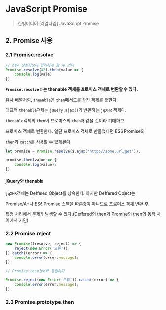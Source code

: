 # JavaScript Promise
> 한빛미디어 [리얼타임] JavaScript Promise

## 2. Promise 사용

### 2.1 Promise.resolve

```javascript
// new 생성자보다 편리하게 쓸 수 있다.
Promise.resolve(42).then(value => {
    console.log(vale)
})
```

**`Promise.resolve()`는 thenable 객체를 프로미스 객체로 변환할 수 있다.**

유사 배열처럼, `thenable`은 `then`메서드를 가진 객체를 뜻한다.

대표적 `thenable`객체는 `jQuery.ajax()`가 반환하는 `jqXHR` 객체다.

`thenable`객체의 `then`이 프로미스의 `then`과 같을 것이라 기대하고

프로미스 객체로 변환한다. 일단 프로미스 객체로 만들었다면 ES6 Promise의

`then`과 `catch`를 사용할 수 있게된다.

```javascript
let promise = Promise.resolve($.ajax('http://some.url/get'));

promise.then(value => {
    console.log(value);
})
```

#### jQuery와 thenable

`jqXHR`객체는 Deffered Object를 상속한다. 하지만 Deffered Object는

Promise/A+나 ES6 Promise 스펙을 따른것이 아니므로 프로미스 객체 변환 후

특정 처리에서 문제가 발생할 수 있다.(Deffered의 then과 Promise의 then의 동작 차이에서 기인)


### 2.2 Promise.reject

```javascript
new Promise((resolve, reject) => {
    reject(new Error('오류'));
}).catch((error) => {
    console.error(error.message);
});

// Promise.resolve와 동일하다

Promise.reject(new Error('오류')).catch((error) => {
    console.error(error.message);
});
```


### 2.3 Promise.prototype.then